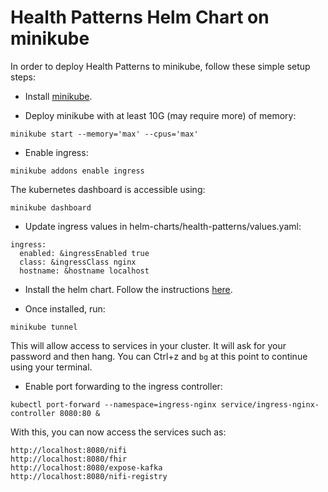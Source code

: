 # Health Patterns Helm Chart on minikube

In order to deploy Health Patterns to minikube, follow these simple setup steps:

* Install [minikube](https://minikube.sigs.k8s.io/docs/start/).

* Deploy minikube with at least 10G (may require more) of memory:

`minikube start --memory='max' --cpus='max'`

* Enable ingress: 

`minikube addons enable ingress`

The kubernetes dashboard is accessible using:

`minikube dashboard`

* Update ingress values in helm-charts/health-patterns/values.yaml: 

```
ingress:
  enabled: &ingressEnabled true
  class: &ingressClass nginx
  hostname: &hostname localhost
```

* Install the helm chart. Follow the instructions [here](https://github.com/Alvearie/health-patterns/blob/main/helm-charts/health-patterns/README_Helm.md#deploy).

* Once installed, run:

`minikube tunnel`

This will allow access to services in your cluster.  It will ask for your password and then hang. You can Ctrl+z and `bg` at this point to continue using your terminal.

* Enable port forwarding to the ingress controller:
 
`kubectl port-forward --namespace=ingress-nginx service/ingress-nginx-controller 8080:80 &`


With this, you can now access the services such as:

```
http://localhost:8080/nifi
http://localhost:8080/fhir
http://localhost:8080/expose-kafka
http://localhost:8080/nifi-registry
```